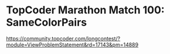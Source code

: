 # TopCoder Marathon Match 100: SameColorPairs

<https://community.topcoder.com/longcontest/?module=ViewProblemStatement&rd=17143&pm=14889>
